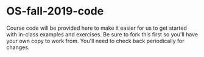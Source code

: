 # OS-fall-2019-code

Course code will be provided here to make it easier for us to get started with in-class examples and exercises. Be sure to fork this first so you'll have your own copy to work from. You'll need to check back periodically for changes.
